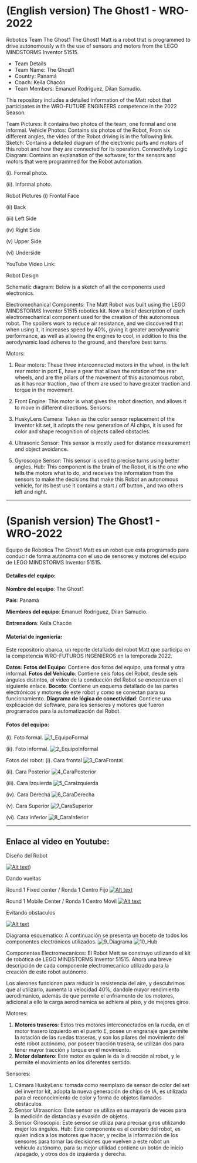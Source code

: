 # (English version) The Ghost1 - WRO-2022
Robotics Team The Ghost1
The Ghost1 Matt is a robot that is programmed to drive autonomously with the use of sensors and motors from the LEGO MINDSTORMS Inventor 51515.

- Team Details
- Team Name: The Ghost1
- Country: Panamá
- Coach: Keila Chacón
- Team Members: Emanuel Rodriguez, Dilan Samudio.

This repository includes a detailed information of the Matt robot that participates in the WRO-FUTURE ENGINEERS competence in the 2022 Season.

Team Pictures: It contains two photos of the team, one formal and one informal.
Vehicle Photos: Contains six photos of the Robot, From six different angles, the video of the Robot driving is in the following link.
Sketch: Contains a detailed diagram of the electronic parts and motors of this robot and how they are connected for its operation.
Connectivity Logic Diagram: Contains an explanation of the software, for the sensors and motors that were programmed for the Robot automation.

(i). Formal photo.


(ii). Informal photo.


Robot Pictures 
(i)	Frontal Face 

(ii)	Back 

 
(iii)	Left Side

(iv)	Right Side
 
(v)	Upper Side
                      
(vi)	Underside
                     



YouTube Video Link:

Robot Design
 
 

Schematic diagram: Below is a sketch of all the components
used electronics.

 
 

Electromechanical Components: The Matt Robot was built using the LEGO MINDSTORMS Inventor 51515 robotics kit.
Now a brief description of each electromechanical component used for the creation of this autonomous robot.
The spoilers work to reduce air resistance, and we discovered that when using it, it increases speed by 40%, giving it greater aerodynamic performance, as well as allowing the engines to cool, in addition to this the aerodynamic load adheres to the ground, and therefore best turns.

Motors:
1.	 Rear motors: These three interconnected motors in the wheel, in the left rear motor in port E, have a gear that allows the rotation of the rear wheels, and are the pillars of the movement of this autonomous robot, as it has rear traction , two of them are used to have greater traction and torque in the movement.

2.	Front Engine: This motor is what gives the robot direction, and allows it to move in different directions.
Sensors:
1. HuskyLens Camera: Taken as the color sensor replacement of the inventor kit set, it adopts the new generation of AI chips, it is used for color and shape recognition of objects called obstacles.
2. Ultrasonic Sensor: This sensor is mostly used for distance measurement and object avoidance.
3. Gyroscope Sensor: This sensor is used to precise turns using better angles. Hub: This component is the brain of the Robot, it is the one who tells the motors what to do, and receives the information from the sensors to make the decisions that make this Robot an autonomous vehicle, for its best use it contains a start / off button , and two others left and right.


------------

# (Spanish version) The Ghost1 - WRO-2022
Equipo de Robótica The Ghost1
Matt es un robot que esta programado para conducir de forma autónoma con el uso de sensores y motores del equipo de LEGO MINDSTORMS Inventor 51515.

#### Detalles del equipo:
**Nombre del equipo**: The Ghost1

**País**: Panamá

**Miembros del equipo**: Emanuel Rodriguez, Dilan Samudio.

**Entrenadora**: Keila Chacón


#### Material de ingenieria:
Este repositorio abarca, un reporte detallado del robot Matt que participa en la competencia WRO-FUTUROS INGENIEROS en la temporada 2022.

**Datos**:
**Fotos del Equipo**: Contiene dos fotos del equipo, una formal y otra informal.
**Fotos del Vehículo**: Contiene seis fotos del Robot, desde seis ángulos distintos, el video de la conducción del Robot se encuentra en el siguiente enlace.
**Boceto**: Contiene un esquema detallado de las partes electrónicos y motores de este robot y como se conectan para su funcionamiento. 
**Diagrama de lógica de conectividad**: Contiene una explicación del software, para los sensores y motores que fueron programados para la automatización del Robot.

#### Fotos del equipo:
(i). Foto formal.
![1_EquipoFormal](https://user-images.githubusercontent.com/112026718/186887081-0d170402-4681-420f-b0b5-f59b7845427e.JPG)

(ii). Foto informal.
![2_EquipoInformal](https://user-images.githubusercontent.com/112026718/186887090-ea81ea34-a021-4fab-961d-ed6f01018d9f.JPG)

Fotos del robot:
(i).	Cara frontal
![3_CaraFrontal](https://user-images.githubusercontent.com/112026718/201546216-843a4c68-539f-4312-9153-badf0156d9fa.jpg)

(ii).	Cara Posterior
![4_CaraPosterior](https://user-images.githubusercontent.com/112026718/201546264-77172d85-d6cc-4784-949b-11ad88126aed.jpg)

(iii). Cara Izquierda
![5_CaraIzquierda](https://user-images.githubusercontent.com/112026718/201546273-9a538390-bd10-4e0a-8457-2955d7f30be5.jpg)

(iv).	Cara Derecha
![6_CaraDerecha](https://user-images.githubusercontent.com/112026718/201546269-061d6054-ab26-4897-be73-92f326c7d745.jpg)

(v).	Cara Superior
![7_CaraSuperior](https://user-images.githubusercontent.com/112026718/201546276-4f904db6-6c00-4778-97b2-4fe638a978f9.jpg)

(vi).	Cara inferior
![8_CaraInferior](https://user-images.githubusercontent.com/112026718/201546268-cf412fa4-b449-47d1-a5ff-ad15e24e3c10.jpg)


------------

## **Enlace al video en Youtube**:
Diseño del Robot

[![Alt text](https://user-images.githubusercontent.com/112026718/201550395-60bba458-29f0-4cc2-a92a-79ca1521a143.gif)](https://youtu.be/oPJUW5as5pk))

Dando vueltas

Round 1 Fixed center / Ronda 1 Centro Fijo
[![Alt text](https://user-images.githubusercontent.com/112026718/188289446-870fff3d-0013-49d5-9703-20cf0f7fa475.gif)](https://youtu.be/2XueAw2JKws)

Round 1 Mobile Center / Ronda 1 Centro Móvil
[![Alt text](https://user-images.githubusercontent.com/112026718/201544888-fc7a2e47-9dd8-4d0d-9cae-53285449172e.gif)](https://youtu.be/p-i_P51mGfk)

Evitando obstaculos

[![Alt text](https://user-images.githubusercontent.com/112026718/188289545-f1eeb4a0-b45a-4bdb-90fe-f92e0548286c.gif)](https://youtu.be/pBEFuexwxLQ)

Diagrama esquematico:
A continuación se presenta un boceto de todos los componentes electrónicos utilizados.
![9_Diagrama](https://user-images.githubusercontent.com/112026718/193734227-b36c2675-807e-46a2-b725-986c86bd7985.png)
![10_Hub](https://user-images.githubusercontent.com/112026718/194357794-3e29af98-051e-4cdb-a6f0-d9efc0b8e71a.png)


Componentes Electromecanicos:
El Robot Matt se construyo utilizando el kit de robótica de LEGO MINDSTORMS Inventor 51515. Ahora una breve descripción de cada componente electromecanico utilizado para la creación de este robot autónomo.

Los alerones funcionan para reducir la resistencia del aire, y descubrimos que al utilizarlo, aumenta la velocidad 40%, dandole mayor rendimiento aerodimanico, además de que permite el enfriamento de los motores, adicional a ello la carga aerodinamica se adhiera al piso, y de mejores giros.

Motores: 
1.	**Motores traseros**: Estos tres motores interconectados en la rueda, en el motor trasero izquierdo en el puerto E, posee un engranaje que permite la rotación de las ruedas traseras, y son los pilares del movimiento del este robot autónomo, por poseer tracción trasera, se utilizan dos para tener mayor tracción y torque en el movimiento.
2.	**Motor delantero**: Este motor es quien le da la dirección al robot, y le permite el movimiento en los diferentes sentido.

Sensores:
1.	Cámara HuskyLens: tomada como reemplazo de sensor de color del set del inventor kit,  adopta la nueva generación de chips de IA, es utilizada para el reconocimiento de color y forma de objetos llamados obstáculos. 
2.	Sensor Ultrasonico: Este sensor se utiliza en su mayoría de veces para la medición de distancias y evasión de objetos.
3.	Sensor Giroscopio: Este sensor se utiliza para precisar giros utilizando mejor los ángulos.
Hub: Este componente es el cerebro del robot, es quien indica a los motores que hacer, y recibe la información de los sensores para tomar las decisiones que vuelven a este robot un vehículo autónomo, para su mejor utilidad contiene un botón de inicio /apagado, y otros dos de izquierda y derecha.
